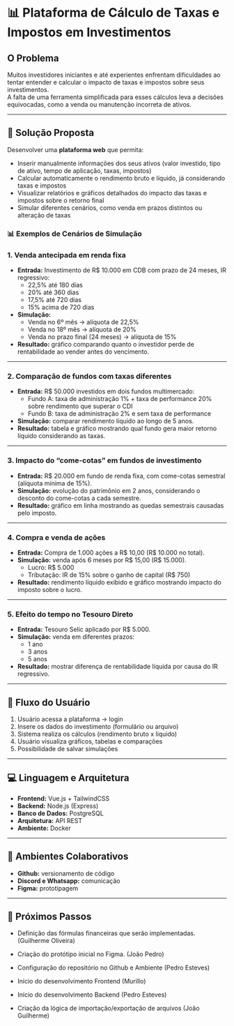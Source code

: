 # 📊 Plataforma de Cálculo de Taxas e Impostos em Investimentos

## O Problema
Muitos investidores iniciantes e até experientes enfrentam dificuldades ao tentar entender e calcular o impacto de taxas e impostos sobre seus investimentos.  
A falta de uma ferramenta simplificada para esses cálculos leva a decisões equivocadas, como a venda ou manutenção incorreta de ativos.

---

## 🚀 Solução Proposta
Desenvolver uma **plataforma web**  que permita:

- Inserir manualmente informações dos seus ativos (valor investido, tipo de ativo, tempo de aplicação, taxas, impostos)
- Calcular automaticamente o rendimento bruto e líquido, já considerando taxas e impostos
- Visualizar relatórios e gráficos detalhados do impacto das taxas e impostos sobre o retorno final
- Simular diferentes cenários, como venda em prazos distintos ou alteração de taxas

### 📊 Exemplos de Cenários de Simulação

### 1. Venda antecipada em renda fixa
- **Entrada:** Investimento de R$ 10.000 em CDB com prazo de 24 meses, IR regressivo:  
  - 22,5% até 180 dias  
  - 20% até 360 dias  
  - 17,5% até 720 dias  
  - 15% acima de 720 dias
- **Simulação:**  
  - Venda no 6º mês → alíquota de 22,5%  
  - Venda no 18º mês → alíquota de 20%  
  - Venda no prazo final (24 meses) → alíquota de 15%
- **Resultado:** gráfico comparando quanto o investidor perde de rentabilidade ao vender antes do vencimento.

---

### 2. Comparação de fundos com taxas diferentes
- **Entrada:** R$ 50.000 investidos em dois fundos multimercado:  
  - Fundo A: taxa de administração 1% + taxa de performance 20% sobre rendimento que superar o CDI  
  - Fundo B: taxa de administração 2% e sem taxa de performance
- **Simulação:** comparar rendimento líquido ao longo de 5 anos.  
- **Resultado:** tabela e gráfico mostrando qual fundo gera maior retorno líquido considerando as taxas.

---

### 3. Impacto do “come-cotas” em fundos de investimento
- **Entrada:** R$ 20.000 em fundo de renda fixa, com come-cotas semestral (alíquota mínima de 15%).  
- **Simulação:** evolução do patrimônio em 2 anos, considerando o desconto do come-cotas a cada semestre.  
- **Resultado:** gráfico em linha mostrando as quedas semestrais causadas pelo imposto.

---

### 4. Compra e venda de ações
- **Entrada:** Compra de 1.000 ações a R$ 10,00 (R$ 10.000 no total).  
- **Simulação:** venda após 6 meses por R$ 15,00 (R$ 15.000).  
  - Lucro: R$ 5.000  
  - Tributação: IR de 15% sobre o ganho de capital (R$ 750)  
- **Resultado:** rendimento líquido exibido e gráfico mostrando impacto do imposto sobre o lucro.

---

### 5. Efeito do tempo no Tesouro Direto
- **Entrada:** Tesouro Selic aplicado por R$ 5.000.  
- **Simulação:** venda em diferentes prazos:  
  - 1 ano  
  - 3 anos  
  - 5 anos  
- **Resultado:** mostrar diferença de rentabilidade líquida por causa do IR regressivo.
---

## 📝 Fluxo do Usuário
1. Usuário acessa a plataforma → login 
2. Insere os dados do investimento (formulário ou arquivo)
3. Sistema realiza os cálculos (rendimento bruto x líquido)
4. Usuário visualiza gráficos, tabelas e comparações
5. Possibilidade de salvar simulações

---

## 💻 Linguagem e Arquitetura

- **Frontend:** Vue.js + TailwindCSS
- **Backend:** Node.js (Express)
- **Banco de Dados:** PostgreSQL
- **Arquitetura:** API REST
- **Ambiente:** Docker

---


## 🤝 Ambientes Colaborativos

- **Github:** versionamento de código
- **Discord e Whatsapp:** comunicação
- **Figma:** prototipagem

---


## 📌 Próximos Passos

- Definição das fórmulas financeiras que serão implementadas. (Guilherme Oliveira)

- Criação do protótipo inicial no Figma. (João Pedro)

- Configuração do repositório no Github e Ambiente (Pedro Esteves)

- Início do desenvolvimento Frontend (Murillo)

- Início do desenvolvimento Backend (Pedro Esteves)

- Criação da lógica de importação/exportação de arquivos (João Guilherme)
